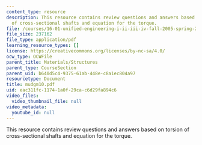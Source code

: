 ```yaml
---
content_type: resource
description: This resource contains review questions and answers based on torsion
  of cross-sectional shafts and equation for the torque.
file: /courses/16-01-unified-engineering-i-ii-iii-iv-fall-2005-spring-2006/eac311fc11741a0f29cac6d29fa894c6_mudgm10.pdf
file_size: 237162
file_type: application/pdf
learning_resource_types: []
license: https://creativecommons.org/licenses/by-nc-sa/4.0/
ocw_type: OCWFile
parent_title: Materials/Structures
parent_type: CourseSection
parent_uid: b640d5c4-9375-61ab-448e-c8a1ec804a97
resourcetype: Document
title: mudgm10.pdf
uid: eac311fc-1174-1a0f-29ca-c6d29fa894c6
video_files:
  video_thumbnail_file: null
video_metadata:
  youtube_id: null
---
```

This resource contains review questions and answers based on torsion of cross-sectional shafts and equation for the torque.